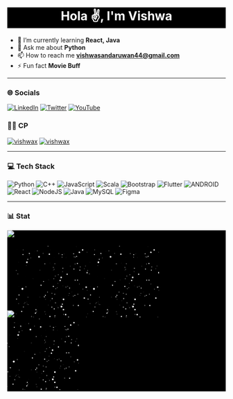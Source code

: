 <h1 align="center" style="background-color: black; color: white">Hola ✌️, I'm Vishwa</h1>

- 🌱 I’m currently learning **React, Java**
- 💬 Ask me about **Python**
- 📫 How to reach me **vishwasandaruwan44@gmail.com**
- ⚡ Fun fact **Movie Buff**
---
### 🌐 Socials
[![LinkedIn](https://img.shields.io/badge/LinkedIn-%230077B5.svg?logo=linkedin&logoColor=white)](https://linkedin.com/in/itsvishwa) [![Twitter](https://img.shields.io/badge/Twitter-%231DA1F2.svg?logo=Twitter&logoColor=white)](https://twitter.com/_vishwaX) [![YouTube](https://img.shields.io/badge/YouTube-%23FF0000.svg?logo=YouTube&logoColor=white)](https://youtube.com/@techmart404) 

### 👨‍💻 CP
<p align="left">
  <a href="https://www.hackerrank.com/vishwax" target="blank"><img align="center" src="https://raw.githubusercontent.com/rahuldkjain/github-profile-readme-generator/master/src/images/icons/Social/hackerrank.svg" alt="vishwax" height="30" width="40" /></a>
  <a href="https://www.leetcode.com/vishwax" target="blank"><img align="center" src="https://raw.githubusercontent.com/rahuldkjain/github-profile-readme-generator/master/src/images/icons/Social/leet-code.svg" alt="vishwax" height="30" width="40" /></a>
</p>

---

### 💻 Tech Stack
![Python](https://img.shields.io/badge/python-3670A0?style=flat&logo=python&logoColor=ffdd54) ![C++](https://img.shields.io/badge/c++-%2300599C.svg?style=flat&logo=c%2B%2B&logoColor=white) ![JavaScript](https://img.shields.io/badge/javascript-%23323330.svg?style=flat&logo=javascript&logoColor=%23F7DF1E) ![Scala](https://img.shields.io/badge/scala-%23DC322F.svg?style=flat&logo=scala&logoColor=white) ![Bootstrap](https://img.shields.io/badge/bootstrap-%23563D7C.svg?style=flat&logo=bootstrap&logoColor=white) ![Flutter](https://img.shields.io/badge/Flutter-%2302569B.svg?style=flat&logo=Flutter&logoColor=white) ![ANDROID](https://img.shields.io/badge/android-%2320232a.svg?style=flat&logo=android&logoColor=%a4c639) ![React](https://img.shields.io/badge/react-%2320232a.svg?style=flat&logo=react&logoColor=%2361DAFB) ![NodeJS](https://img.shields.io/badge/node.js-6DA55F?style=flat&logo=node.js&logoColor=white) ![Java](https://img.shields.io/badge/java-%23ED8B00.svg?style=flat&logo=java&logoColor=white) ![MySQL](https://img.shields.io/badge/mysql-%2300f.svg?style=flat&logo=mysql&logoColor=white) 	![Figma](https://img.shields.io/badge/figma-%23F24E1E.svg?style=flat&logo=figma&logoColor=white)

---

### 📊 Stat
<div style="background-color: black">
    <img src="https://github-readme-streak-stats.herokuapp.com/?user=itsvishwa&theme=dark&hide_border=false" /><br/><br/>
    <img src="https://github-readme-stats.vercel.app/api/top-langs/?username=itsvishwa&theme=dark&hide_border=false&include_all_commits=true&count_private=true&layout=compact" />
    <img src="./assets/img.gif" width="165" hight="165" /><img src="./assets/img.gif" width="165" hight="165" /><img src="./assets/img.gif" width="165" hight="165" />
</div>
